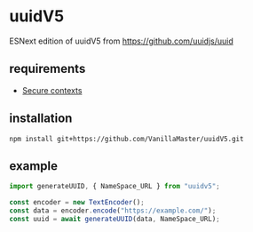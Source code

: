 # uuidV5
ESNext edition of uuidV5 from https://github.com/uuidjs/uuid

## requirements
- [Secure contexts](https://developer.mozilla.org/en-US/docs/Web/Security/Secure_Contexts)

## installation
```
npm install git+https://github.com/VanillaMaster/uuidV5.git
```

## example
```js
import generateUUID, { NameSpace_URL } from "uuidv5";

const encoder = new TextEncoder();
const data = encoder.encode("https://example.com/");
const uuid = await generateUUID(data, NameSpace_URL);
```